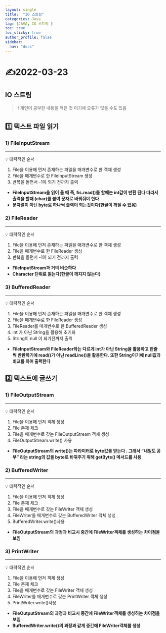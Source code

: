 ```yaml
---
layout: single
title:  "IO 스트림"
categories: Java
tag: [JAVA, IO 스트림 ]
toc: true
toc_sticky: true
author_profile: false
sidebar:
  nav: "docs"
---
```


# ✍2022-03-23

## IO 스트림

<!--Quote-->
> ❗ 개인이 공부한 내용을 적은 것 이기에 오류가 많을 수도 있음



## 1️⃣ 텍스트 파일 읽기

### 1) FileInputStream

<script src="https://gist.github.com/kimyeong96/b96d8d96a8d4e77142826efe24eb4724.js"></script>

---

💡 대략적인 순서

1. File을 이용해 먼저 존재하는 파일을 매개변수로 한 객체 생성
2. File을 매개변수로 한 FileInputStream 생성
3. 반복을 돌면서 -1이 되기 전까지 출력

- **FileInputStream을 읽어 올 때 즉, fis.read()를 할때는 int값이 반환 된다 따라서 출력을 할때 (char)를 붙여 문자로 바꿔줘야 한다**
- **문자열이 아닌 byte로 하나씩 출력이 되는것이다(한글이 깨질 수 있음)**

### 2) FileReader

<script src="https://gist.github.com/kimyeong96/4a34fe37f8b344fd8e90cd25630d5fa9.js"></script>

---

💡 대략적인 순서

1. File을 이용해 먼저 존재하는 파일을 매개변수로 한 객체 생성
2. File을 매개변수로 한 FileReader 생성
3. 반복을 돌면서 -1이 되기 전까지 출력

- **FileInputStream과 거의 비슷하다**
- **Character 단위로 읽는다(한글이 깨지지 않는다)**

### 3) BufferedReader

<script src="https://gist.github.com/kimyeong96/fa4f84f28f2f0817b3aee897213cd1c7.js"></script>

---

💡 대략적인 순서

1. File을 이용해 먼저 존재하는 파일을 매개변수로 한 객체 생성
2. File을 매개변수로 한 FileReader 생성
3. FileReader를 매개변수로 한 BufferedReader 생성
4. int 가 아닌 String을 활용해 초기화
5. String이 null 이 되기전까지 출력

- **FileInputStream와 FileReader와는 다르게 int가 아닌 String을 활용하고 한줄씩 반환하기에 read()가 아닌 readLine()을 활용한다. 또한 String이기에 null값과 비교를 하여 출력한다**

## 2️⃣ 텍스트에 글쓰기

### 1) FileOutputStream

<script src="https://gist.github.com/kimyeong96/33793541ccefa368e053c327615c4d33.js"></script>

---

💡 대략적인 순서

1. File을 이용해 먼저 객체 생성
2. File 존재 체크
3. File을 매개변수로 갖는 FileOutputStream 객체 생성
4. FileOutputStream.write() 사용

- **FileOutputStream의 write()는 파라미터로 byte값을 받는다 . 그래서 “내일도 공부” 라는 string의 값을 byte로 바꿔주기 위해 getByte() 메서드를 사용**

### 2) BufferedWriter

<script src="https://gist.github.com/kimyeong96/af9a9a15342f2c27454eb02d0cddaf0f.js"></script>

---

 💡 대략적인 순서

1. File을 이용해 먼저 객체 생성
2. File 존재 체크
3. File을 매개변수로 갖는 FileWriter 객체 생성
4. FileWriter를 매개변수로 갖는 BufferedWriter 객체 생성
5. BufferedWriter.write()사용

- **FileOutputStream의 과정과 비교시 중간에 FileWriter객체를 생성하는 차이점을 보임**

### 3) PrintWriter

<script src="https://gist.github.com/kimyeong96/518df6854d652d4406869990861dde51.js"></script>

---

 💡 대략적인 순서

1. File을 이용해 먼저 객체 생성
2. File 존재 체크
3. File을 매개변수로 갖는 FileWriter 객체 생성
4. FileWriter를 매개변수로 갖는 PrintWriter 객체 생성
5. PrintWriter.write()사용

- **FileOutputStream의 과정과 비교시 중간에 FileWriter객체를 생성하는 차이점을 보임**
- **BufferedWriter.write()의 과정과 같게 중간에 FileWriter객체를 생성**